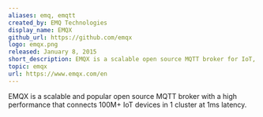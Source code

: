 ```yaml
---
aliases: emq, emqtt
created_by: EMQ Technologies
display_name: EMQX
github_url: https://github.com/emqx
logo: emqx.png
released: January 8, 2015
short_description: EMQX is a scalable open source MQTT broker for IoT, IIoT, and connected vehicles.
topic: emqx
url: https://www.emqx.com/en
---
```

EMQX is a scalable and popular open source MQTT broker with a high performance that connects 100M+ IoT devices in 1 cluster at 1ms latency. 
